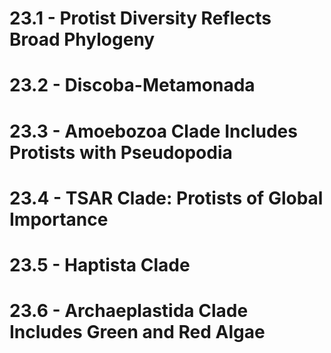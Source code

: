 # 23.1 - Protist Diversity Reflects Broad Phylogeny
# 23.2 - Discoba-Metamonada
# 23.3 - Amoebozoa Clade Includes Protists with Pseudopodia
# 23.4 - TSAR Clade: Protists of Global Importance
# 23.5 - Haptista Clade
# 23.6 - Archaeplastida Clade Includes Green and Red Algae
